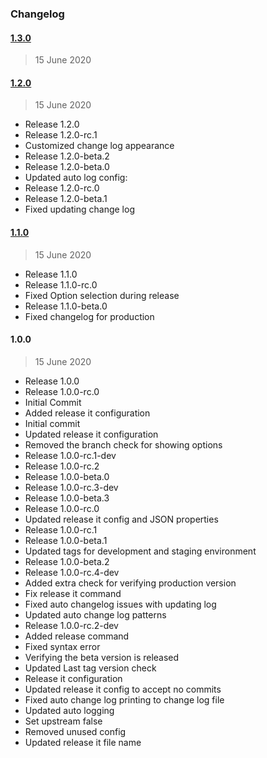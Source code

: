 ### Changelog

#### [1.3.0](https://github.com/ravindrapalli33/release-it-testing/compare/v1.2.0...v1.3.0)

> 15 June 2020

#### [1.2.0](https://github.com/ravindrapalli33/release-it-testing/compare/v1.1.0...v1.2.0)

> 15 June 2020

- Release 1.2.0
- Release 1.2.0-rc.1
- Customized change log appearance
- Release 1.2.0-beta.2
- Release 1.2.0-beta.0
- Updated auto log config:
- Release 1.2.0-rc.0
- Release 1.2.0-beta.1
- Fixed updating change log

#### [1.1.0](https://github.com/ravindrapalli33/release-it-testing/compare/v1.0.0...v1.1.0)

> 15 June 2020

- Release 1.1.0
- Release 1.1.0-rc.0
- Fixed Option selection during release
- Release 1.1.0-beta.0
- Fixed changelog for production

#### 1.0.0

> 15 June 2020

- Release 1.0.0
- Release 1.0.0-rc.0
- Initial Commit
- Added release it configuration
- Initial commit
- Updated release it configuration
- Removed the branch check for showing options
- Release 1.0.0-rc.1-dev
- Release 1.0.0-rc.2
- Release 1.0.0-beta.0
- Release 1.0.0-rc.3-dev
- Release 1.0.0-beta.3
- Release 1.0.0-rc.0
- Updated release it config and JSON properties
- Release 1.0.0-rc.1
- Release 1.0.0-beta.1
- Updated tags for development and staging environment
- Release 1.0.0-beta.2
- Release 1.0.0-rc.4-dev
- Added extra check for verifying production version
- Fix release it command
- Fixed auto changelog issues with updating log
- Updated auto change log patterns
- Release 1.0.0-rc.2-dev
- Added release command
- Fixed syntax error
- Verifying the beta version is released
- Updated Last tag version check
- Release it configuration
- Updated release it config to accept no commits
- Fixed auto change log printing to change log file
- Updated auto logging
- Set upstream false
- Removed unused config
- Updated release it file name
